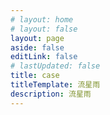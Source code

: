 ```yaml
---
# layout: home
# layout: false
layout: page
aside: false
editLink: false
# lastUpdated: false
title: case
titleTemplate: 流星雨
description: 流星雨
---
```


<script setup>
import Stars from '../components/Stars.vue'
</script>

<Stars />
